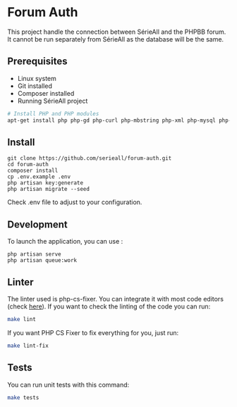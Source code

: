 # Forum Auth

This project handle the connection between SérieAll and the PHPBB forum.
It cannot be run separately from SérieAll as the database will be the same.

## Prerequisites

- Linux system
- Git installed
- Composer installed
- Running SérieAll project

```bash
# Install PHP and PHP modules
apt-get install php php-gd php-curl php-mbstring php-xml php-mysql php-bcmath php-apcu-bc composer
```

## Install
```
git clone https://github.com/serieall/forum-auth.git
cd forum-auth
composer install
cp .env.example .env
php artisan key:generate
php artisan migrate --seed
```

Check .env file to adjust to your configuration.

## Development

To launch the application, you can use :
```
php artisan serve
php artisan queue:work
```

## Linter

The linter used is php-cs-fixer. You can integrate it with most code editors (check [here](https://github.com/FriendsOfPHP/PHP-CS-Fixer)).
If you want to check the linting of the code you can run:
```bash
make lint
```

If you want PHP CS Fixer to fix everything for you, just run:
```bash
make lint-fix
```

## Tests

You can run unit tests with this command:
```bash
make tests
```
